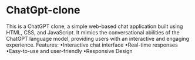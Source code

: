 # ChatGpt-clone
This is a ChatGPT clone, a simple web-based chat application built using HTML, CSS, and JavaScript. It mimics the conversational abilities of the ChatGPT language model, providing users with an interactive and engaging experience.
Features:
•Interactive chat interface
•Real-time responses
•Easy-to-use and user-friendly
•Responsive Design

